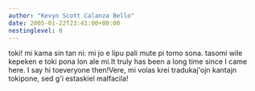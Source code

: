 ```yaml
---
author: "Kevyn Scott Calanza Bello"
date: 2005-01-22T23:41:00+00:00
nestinglevel: 0
---
```

toki! mi kama sin tan ni: mi jo e lipu pali mute pi tomo sona. tasomi wile kepeken e toki pona lon ale mi.It truly has been a long time since I came here. I say hi toeveryone then!Vere, mi volas krei tradukaj'ojn kantajn tokipone, sed g'i estaskiel malfacila!